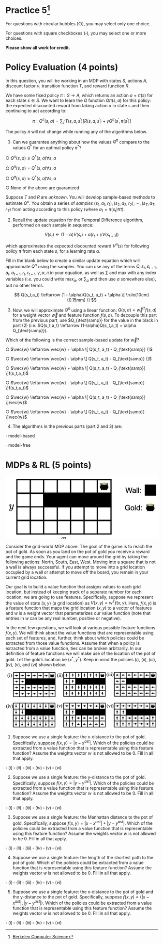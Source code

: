 # Practice 5[^1]

For questions with circular bubbles ($\bigcirc$), you may select only one choice.

For questions with square checkboxes ($\square$), you may select one or more choices.

**Please show all work for credit.**

# Policy Evaluation (4 points)

In this question, you will be working in an MDP with states $S$, actions $A$, discount factor $\gamma$, transition function $T$, and reward
function $R$.

We have some fixed policy $\pi : S \rightarrow A$, which returns an action $a = \pi(s)$ for each state $s \in S$. We want to learn the $Q$ function $Q\pi(s,a)$ for this policy: the expected discounted reward from taking action $a$ in state $s$ and then continuing to act according to:

$$
\pi : Q^{\pi}(s,a) = \sum_{s^{\prime}} T(s,a,s^{\prime})[R(s,a,s^{\prime}) + \gamma Q^{\pi}(s^{\prime},\pi(s^{\prime})]
$$

The policy $\pi$ will not change while running any of the algorithms below.

1. Can we guarantee anything about how the values $Q^{\pi}$ compare to the values $Q^{\ast}$ for an optimal policy $\pi^{\ast}$?

$\bigcirc$ $Q^{\pi}(s,a) \le Q^{\ast}(s,a) \forall s,a$

$\bigcirc$ $Q^{\pi}(s,a) = Q^{\ast}(s,a) \forall s,a$

$\bigcirc$ $Q^{\pi}(s,a) \ge Q^{\ast}(s,a) \forall s,a$

$\bigcirc$ None of the above are guaranteed

Suppose $T$ and $R$ are *unknown*. You will develop sample-based methods to estimate $Q^{\pi}$.  You obtain a series of *samples* $(s_1, a_1, r_1),(s_2, a_2, r_2), \cdots ,(s_T, a_T, r_T)$ from acting according to this policy (where $a_1 = \pi(s_t) \forall t$).

2. Recall the update equation for the Temporal Difference algorithm, performed on each sample in sequence:

$$
V(s_t) \leftarrow (1 - \alpha)V(s_t) + \alpha(r_t +  \gamma V(s_{t+1}))
$$

which approximates the expected discounted reward $V^{\pi} (s)$ for following policy $\pi$ from each state $s$, for a learning
rate $\alpha$.

Fill in the blank below to create a similar update equation which will approximate $Q^{\pi}$ using the samples.
You can use any of the terms $Q, s_t, s_{t+1}, a_t, a_{t+1}, r_t, r_{t+1}, \gamma, \alpha, \pi$ in your equation, as well as $\sum$ and max with any index variables (i.e. you could write $\max_a$, or $\sum_a$ and then use $a$ somewhere else), but no other terms.

$$
Q(s_t,a_t) \leftarrow (1 - \alpha)Q(s_t, a_t) + \alpha \[  \rule{10cm}{0.15mm}  \]
$$

3. Now, we will approximate $Q^{\pi}$ using a linear function: $Q(s,a) = \vec{w}^Tf(s,a)$ for a weight vector $\vec{w}$ and feature function $f(s,a)$. To decouple this part from the previous part, use $Q_{\text{samp}} for the value in the black in part (2) (i.e. $Q(s_t,a_t) \leftarrow (1-\alpha)Q(s_t,a_t) + \alpha Q_{\text{samp}}).

Which of the following is the correct sample-based update for $\vec{w}$?

$\bigcirc$ $\vec{w} \leftarrow \vec{w} + \alpha \[ Q(s_t, a_t) - Q_{\text{samp}} \]$

$\bigcirc$ $\vec{w} \leftarrow \vec{w} - \alpha \[ Q(s_t, a_t) - Q_{\text{samp}} \]$

$\bigcirc$ $\vec{w} \leftarrow \vec{w} + \alpha \[ Q(s_t, a_t) - Q_{\text{samp}} \]f(s_t,a_t)$

$\bigcirc$ $\vec{w} \leftarrow \vec{w} - \alpha \[ Q(s_t, a_t) - Q_{\text{samp}} \]f(s_t,a_t)$

$\bigcirc$ $\vec{w} \leftarrow \vec{w} + \alpha \[ Q(s_t, a_t) - Q_{\text{samp}} \]\vec{w}$

$\bigcirc$ $\vec{w} \leftarrow \vec{w} - \alpha \[ Q(s_t, a_t) - Q_{\text{samp}} \]\vec{w}$

4. The algorithms in the previous parts (part 2 and 3) are:

$\square$ model-based

$\square$ model-free

# MDPs & RL (5 points)

![gw](https://github.com/btdobbs/AI/blob/main/Practice/05/gw.png)

Consider the grid-world MDP above. The goal of the game is to reach the pot of gold. As soon as you land on the pot of gold you receive a reward and the game ends. Your agent can move around the grid by taking the following actions: North, South, East, West. Moving into a square that is not a wall is always successful. If you attempt to move into a grid location occupied by a wall or attempt to move off the board, you remain in your current grid location.

Our goal is to build a value function that assigns values to each grid location, but instead of keeping track of a separate number for each location, we are going to use features. Specifically, suppose we represent the value of state $(x,y)$ (a grid location) as $V(x,y) = w^T f(x,y)$. Here, $f(x,y)$ is a feature function that maps the grid location $(x,y)$ to a vector of features and $w$ is a weight vector that parameterizes our value function (note that entries in $w$ can be any real number, positive or negative).

In the next few questions, we will look at various possible feature functions $f(x,y)$. We will think about the value functions that are representable using each set of features, and, further, think about which policies could be extracted from those value functions. Assume that when a policy is extracted from a value function, ties can be broken arbitrarily. In our definition of feature functions we will make use of the location of the pot of gold. Let the gold’s location be $(x^{\ast},y^{\ast})$. Keep in mind the policies (*i*), (*ii*), (*iii*), (*iv*), (*v*), and (*vi*) shown below.

![gw-q](https://github.com/btdobbs/AI/blob/main/Practice/05/gw-q.png)

1. Suppose we use a single feature: the x-distance to the pot of gold. Specifically, suppose $f(x,y) = | x - x^{ast}|$. Which of the policies could be extracted from a value function that is representable using this feature function? Assume the weights vector $w$ is not allowed to be 0. Fill in all that apply.

$\square$ (*i*) $\square$ (*ii*) $\square$ (*iii*) $\square$ (*iv*) $\square$ (*v*) $\square$ (*vi*)

2. Suppose we use a single feature: the y-distance to the pot of gold. Specifically, suppose $f(x,y) = | y - y^{ast}|$. Which of the policies could be extracted from a value function that is representable using this feature function? Assume the weights vector $w$ is not allowed to be 0. Fill in all that apply.

$\square$ (*i*) $\square$ (*ii*) $\square$ (*iii*) $\square$ (*iv*) $\square$ (*v*) $\square$ (*vi*)

3. Suppose we use a single feature: the Manhattan distance to the pot of gold. Specifically, suppose $f(x,y) = | x - x^{ast}| + | y - y^{ast}|$. Which of the policies could be extracted from a value function that is representable using this feature function? Assume the weights vector $w$ is not allowed to be 0. Fill in all that apply.

$\square$ (*i*) $\square$ (*ii*) $\square$ (*iii*) $\square$ (*iv*) $\square$ (*v*) $\square$ (*vi*)

4. Suppose we use a single feature: the length of the shortest path to the pot of gold. Which of the policies could be extracted from a value function that is representable using this feature function? Assume the weights vector $w$ is not allowed to be 0. Fill in all that apply.

$\square$ (*i*) $\square$ (*ii*) $\square$ (*iii*) $\square$ (*iv*) $\square$ (*v*) $\square$ (*vi*)

5. Suppose we use a single feature: the x-distance to the pot of gold and the y-distance to the pot of gold. Specifically, suppose $f(x,y) = (| x - x^{ast}|,  | y - y^{ast}|)$. Which of the policies could be extracted from a value function that is representable using this feature function? Assume the weights vector $w$ is not allowed to be 0. Fill in all that apply.

$\square$ (*i*) $\square$ (*ii*) $\square$ (*iii*) $\square$ (*iv*) $\square$ (*v*) $\square$ (*vi*)

[^1]: [Berkeley Computer Science](http://ai.berkeley.edu)
